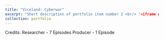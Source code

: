 ```yaml
---
title: "Viceland: Cyberwar"
excerpt: "Short description of portfolio item number 2 <br/> "<iframe width="500" height="300" src="https://www.youtube.com/embed/BpyCl1Qm6Xs" frameborder="0" allow="accelerometer; autoplay; encrypted-media; gyroscope; picture-in-picture" allowfullscreen></iframe>""
collection: portfolio
---
```


Credits: 
Researcher - 7 Episodes
Producer - 1 Episode
